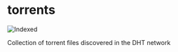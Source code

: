 torrents 
========
![Indexed](https://img.shields.io/badge/indexed-239191-blue)

Collection of torrent files discovered in the DHT network
